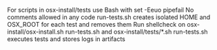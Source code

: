 For scripts in osx-install/tests use Bash with set -Eeuo pipefail
No comments allowed in any code
run-tests.sh creates isolated HOME and OSX_ROOT for each test and removes them
Run shellcheck on osx-install/osx-install.sh run-tests.sh and osx-install/tests/*.sh
run-tests.sh executes tests and stores logs in artifacts
